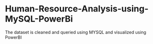 # Human-Resource-Analysis-using-MySQL-PowerBi
The dataset is cleaned and queried using MYSQL and visualized using PowerBI
